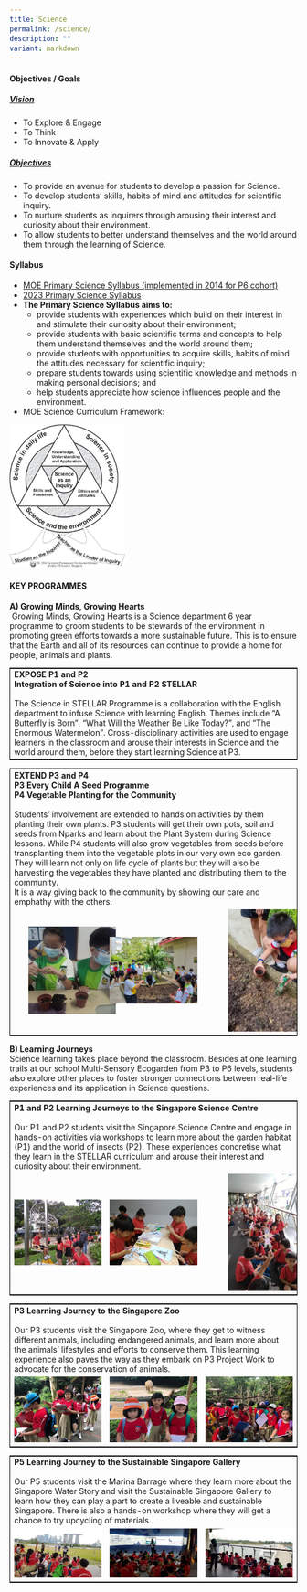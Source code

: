 ```yaml
---
title: Science
permalink: /science/
description: ""
variant: markdown
---
```

#### Objectives / Goals

<h5><u> Vision </u></h5>

*   To Explore &amp; Engage
*   To Think
*   To Innovate &amp; Apply

<h5><u> Objectives </u></h5>

*   To provide an avenue for students to develop a passion for Science.
*   To develop students’ skills, habits of mind and attitudes for scientific inquiry.
*   To nurture students as inquirers through arousing their interest and curiosity about their environment.
*   To allow students to better understand themselves and the world around them through the learning of Science.

#### Syllabus

*   [MOE Primary Science Syllabus (implemented in 2014 for P6 cohort)](https://www.moe.gov.sg/-/media/files/primary/science-primary-2014.pdf)
*   [2023 Primary Science Syllabus](https://www.moe.gov.sg/-/media/files/primary/science-primary-2014.pdf)
*   **The Primary Science Syllabus aims to:**
	*   provide students with experiences which build on their interest in and stimulate their curiosity about their environment;
    *   provide students with basic scientific terms and concepts to help them understand themselves and the world around them;
    *   provide students with opportunities to acquire skills, habits of mind the attitudes necessary for scientific inquiry;
    *   prepare students towards using scientific knowledge and methods in making personal decisions; and
    *   help students appreciate how science influences people and the environment.
*   MOE Science Curriculum Framework:

<img src="/images/1%20(1).png" style="width:40%">

#### KEY PROGRAMMES

<b>A) Growing Minds, Growing Hearts</b> <br>
&nbsp;Growing Minds, Growing Hearts is a Science department 6 year programme to groom students to be stewards of the environment in promoting green efforts towards a more sustainable future. This is to ensure that the Earth and all of its resources can continue to provide a home for people, animals and plants.

<table style="border:1px solid black">
	<tbody><tr>
		<td>
			<b>
				EXPOSE P1 and P2<br>
				Integration of Science into P1 and P2 STELLAR
			</b>
			<br><br>
			The Science in STELLAR Programme is a collaboration with the English department to infuse Science with learning English. Themes include “A Butterfly is Born”, “What Will the Weather Be Like Today?”, and “The Enormous Watermelon”. Cross-disciplinary activities are used to engage learners in the classroom and arouse their interests in Science and the world around them, before they start learning Science at P3.
		</td>
	</tr>
</tbody></table>

<table style="border:1px solid black">
	<tbody><tr>
		<td colspan="3">
			<b>
				EXTEND P3 and P4 <br>
				P3 Every Child A Seed Programme <br> 
				P4 Vegetable Planting for the Community
			</b>
			<br><br>
			Students’ involvement are extended to hands on activities by them planting their own plants. P3 students will get their own pots, soil and seeds from Nparks and learn about the Plant System during Science lessons. While P4 students will also grow vegetables from seeds before transplanting them into the vegetable plots in our very own eco garden. They will learn not only on life cycle of plants but they will also be harvesting the vegetables they have planted and distributing them to the community.
			<br>
			It is a way giving back to the community by showing our care and emphathy with the others.
		</td>
	</tr>
	<tr>
		<td width="33%"><img src="/images/pic-3.png" style="padding:0px 20px 0px 25px"></td>
		<td width="33%"><img src="/images/pic-2.png"></td>
		<td width="33%"><img src="/images/pic-1-215x300.png" style="padding:0px 50px 0px 40px"></td>
	</tr>
</tbody></table>

<b>B) Learning Journeys</b><br>
Science learning takes place beyond the classroom. Besides at one learning trails at our school Multi-Sensory Ecogarden from P3 to P6 levels, students also explore other places to foster stronger connections between real-life experiences and its application in Science questions.

<table style="border:1px solid black">
	<tbody><tr>
		<td colspan="3">
			<b>P1 and P2 Learning Journeys to the Singapore Science Centre</b>
			<br><br>
			Our P1 and P2 students visit the Singapore Science Centre and engage in hands-on activities via workshops to learn more about the garden habitat (P1) and the world of insects (P2). These experiences concretise what they learn in the STELLAR curriculum and arouse their interest and curiosity about their environment.
		</td>
	</tr>
	<tr>
		<td width="33%"><img src="/images/pic-3-1-300x225.jpg"></td>
		<td width="33%"><img src="/images/pic-2-1-300x225.jpg"></td>
		<td width="33%"><img src="/images/pic-1-225x300.jpg" style="padding:0px 50px 0px 40px"></td>
	</tr>
</tbody></table>

<table style="border:1px solid black">
	<tbody><tr>
		<td colspan="3">
			<b>P3 Learning Journey to the Singapore Zoo</b>
			<br><br>
			Our P3 students visit the Singapore Zoo, where they get to witness different animals, including endangered animals, and learn more about the animals’ lifestyles and efforts to conserve them. This learning experience also paves the way as they embark on P3 Project Work to advocate for the conservation of animals.
		</td>
	</tr>
	<tr>
		<td width="33%"><img src="/images/IMG-20200709-WA0000-300x225.jpg"></td>
		<td width="33%"><img src="/images/IMG-20200709-WA0008-300x225.jpg"></td>
		<td width="33%"><img src="/images/IMG-20200709-WA0010-300x225.jpg"></td>
	</tr>
</tbody></table>

<table style="border:1px solid black">
	<tbody><tr>
		<td colspan="3">
			<b>P5 Learning Journey to the Sustainable Singapore Gallery</b>
			<br><br>
			Our P5 students visit the Marina Barrage where they learn more about the Singapore Water Story and visit the Sustainable Singapore Gallery to learn how they can play a part to create a liveable and sustainable Singapore. There is also a hands-on workshop where they will get a chance to try upcycling of materials.
		</td>
	</tr>
	<tr>
		<td width="33%"><img src="/images/pic-3-2-300x169.jpg"></td>
		<td width="33%"><img src="/images/pic-2-2-300x169.jpg"></td>
		<td width="33%"><img src="/images/pic-1-1-300x169.jpg"></td>
	</tr>
</tbody></table>